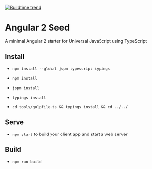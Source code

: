 [![Buildtime trend](https://buildtimetrend.herokuapp.com/badge/<USER/PROJECT>/latest)](https://buildtimetrend.herokuapp.com/dashboard/<snowbiz/Angular2-Seed>/)

# Angular 2 Seed
A minimal Angular 2 starter for Universal JavaScript using TypeScript

## Install
* `npm install --global jspm typescript typings`

* `npm install`

* `jspm install`

* `typings install`

* `cd tools/gulpfile.ts && typings install && cd ../../`


## Serve
* `npm start` to build your client app and start a web server

## Build
* `npm run build`

